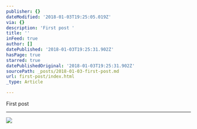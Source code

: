 ```yaml
---
publisher: {}
dateModified: '2018-01-03T19:25:05.019Z'
via: {}
description: 'First post '
title: ''
inFeed: true
author: []
datePublished: '2018-01-03T19:25:31.902Z'
hasPage: true
starred: true
datePublishedOriginal: '2018-01-03T19:25:31.902Z'
sourcePath: _posts/2018-01-03-first-post.md
url: first-post/index.html
_type: Article

---
```

First post 

---

![](https://the-grid-user-content.s3-us-west-2.amazonaws.com/aced978a-2bf5-4248-b8a1-d98964b73155.jpg)